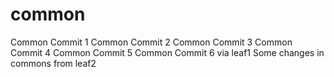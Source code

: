 # common
Common Commit 1
Common Commit 2
Common Commit 3
Common Commit 4
Common Commit 5
Common Commit 6 via leaf1
Some changes in commons from leaf2
